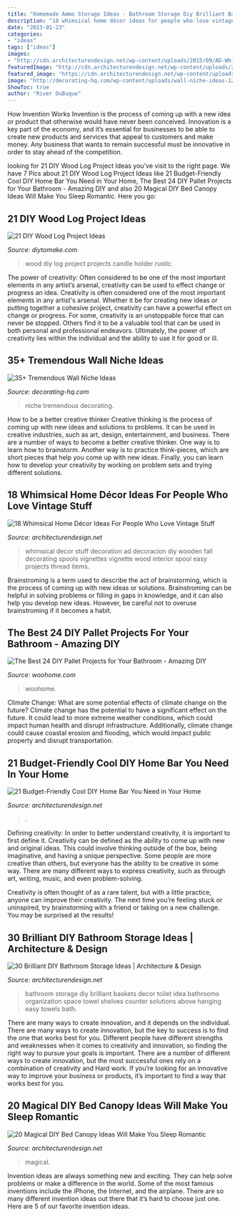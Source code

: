 ```yaml
---
title: "Homemade Ammo Storage Ideas - Bathroom Storage Diy Brilliant Baskets Decor Toilet Idea Bathrooms Organization Space Towel Shelves Counter Solutions Above Hanging Easy Towels Bath"
description: "18 whimsical home décor ideas for people who love vintage stuff"
date: "2023-01-23"
categories:
- "ideas"
tags: ["ideas"]
images:
- "http://cdn.architecturendesign.net/wp-content/uploads/2015/09/AD-Whimsical-Home-Decor-Ideas-11.jpg"
featuredImage: "http://cdn.architecturendesign.net/wp-content/uploads/2014/08/diy-bathroom-storage-ideas-2.jpg"
featured_image: "https://cdn.architecturendesign.net/wp-content/uploads/2015/04/AD-DIY-Home-Bar-17.jpg"
image: "http://decorating-hq.com/wp-content/uploads/wall-niche-ideas-12.jpg"
ShowToc: true
author: "River DuBuque"
---
```



How Invention Works
Invention is the process of coming up with a new idea or product that otherwise would have never been conceived. Innovation is a key part of the economy, and it’s essential for businesses to be able to create new products and services that appeal to customers and make money. Any business that wants to remain successful must be innovative in order to stay ahead of the competition.

	

		
looking for 21 DIY Wood Log Project Ideas you've visit to the right page. We have 7 Pics about 21 DIY Wood Log Project Ideas like 21 Budget-Friendly Cool DIY Home Bar You Need in Your Home, The Best 24 DIY Pallet Projects for Your Bathroom - Amazing DIY and also 20 Magical DIY Bed Canopy Ideas Will Make You Sleep Romantic. Here you go:
		
    
## 21 DIY Wood Log Project Ideas

<img loading=lazy src="https://www.diytomake.com/wp-content/uploads/2016/03/rustic-wood-projects.jpg" onerror="this.onerror=null;this.src='https://tse2.mm.bing.net/th?id=OIP.rmzscWDOaN3tHfXSHtxWywHaJ3&amp;pid=15.1';" alt="21 DIY Wood Log Project Ideas">

_Source: diytomake.com_

>wood diy log project projects candle holder rustic. 

	

The power of creativity: Often considered to be one of the most important elements in any artist’s arsenal, creativity can be used to effect change or progress an idea.
Creativity is often considered one of the most important elements in any artist's arsenal. Whether it be for creating new ideas or putting together a cohesive project, creativity can have a powerful effect on change or progress. For some, creativity is an unstoppable force that can never be stopped. Others find it to be a valuable tool that can be used in both personal and professional endeavors. Ultimately, the power of creativity lies within the individual and the ability to use it for good or ill.

    
## 35+ Tremendous Wall Niche Ideas

<img loading=lazy src="http://decorating-hq.com/wp-content/uploads/wall-niche-ideas-12.jpg" onerror="this.onerror=null;this.src='https://tse3.mm.bing.net/th?id=OIP.BHbMYtwh8KTq25Z4eLrTgwHaLL&amp;pid=15.1';" alt="35+ Tremendous Wall Niche Ideas">

_Source: decorating-hq.com_

>niche tremendous decorating. 

	

How to be a better creative thinker
Creative thinking is the process of coming up with new ideas and solutions to problems. It can be used in creative industries, such as art, design, entertainment, and business. There are a number of ways to become a better creative thinker. One way is to learn how to brainstorm. Another way is to practice think-pieces, which are short pieces that help you come up with new ideas. Finally, you can learn how to develop your creativity by working on problem sets and trying different solutions.

    
## 18 Whimsical Home Décor Ideas For People Who Love Vintage Stuff

<img loading=lazy src="http://cdn.architecturendesign.net/wp-content/uploads/2015/09/AD-Whimsical-Home-Decor-Ideas-11.jpg" onerror="this.onerror=null;this.src='https://tse4.mm.bing.net/th?id=OIP.ThPQ7Nb-zdTtGxx8RMSFIgHaLL&amp;pid=15.1';" alt="18 Whimsical Home Décor Ideas For People Who Love Vintage Stuff">

_Source: architecturendesign.net_

>whimsical decor stuff decoration ad decoracion diy wooden fall decorating spools vignettes vignette wood interior spool easy projects thread items. 

	

Brainstroming is a term used to describe the act of brainstorming, which is the process of coming up with new ideas or solutions. Brainstroming can be helpful in solving problems or filling in gaps in knowledge, and it can also help you develop new ideas. However, be careful not to overuse brainstroming if it becomes a habit.

    
## The Best 24 DIY Pallet Projects For Your Bathroom - Amazing DIY

<img loading=lazy src="https://www.woohome.com/wp-content/uploads/2016/05/bathroom-pallet-projects-woohome-19.jpg" onerror="this.onerror=null;this.src='https://tse1.mm.bing.net/th?id=OIP.ayITAhFK5Lpj8BDt70r07QHaLh&amp;pid=15.1';" alt="The Best 24 DIY Pallet Projects for Your Bathroom - Amazing DIY">

_Source: woohome.com_

>woohome. 

	

Climate Change: What are some potential effects of climate change on the future?
Climate change has the potential to have a significant effect on the future. It could lead to more extreme weather conditions, which could impact human health and disrupt infrastructure. Additionally, climate change could cause coastal erosion and flooding, which would impact public property and disrupt transportation.

    
## 21 Budget-Friendly Cool DIY Home Bar You Need In Your Home

<img loading=lazy src="https://cdn.architecturendesign.net/wp-content/uploads/2015/04/AD-DIY-Home-Bar-17.jpg" onerror="this.onerror=null;this.src='https://tse2.mm.bing.net/th?id=OIP.bLrXc1NFNDZFI8XtuOB1FAHaJ4&amp;pid=15.1';" alt="21 Budget-Friendly Cool DIY Home Bar You Need in Your Home">

_Source: architecturendesign.net_

>. 

	

Defining creativity:
In order to better understand creativity, it is important to first define it. Creativity can be defined as the ability to come up with new and original ideas. This could involve thinking outside of the box, being imaginative, and having a unique perspective.
Some people are more creative than others, but everyone has the ability to be creative in some way. There are many different ways to express creativity, such as through art, writing, music, and even problem-solving.

Creativity is often thought of as a rare talent, but with a little practice, anyone can improve their creativity. The next time you’re feeling stuck or uninspired, try brainstorming with a friend or taking on a new challenge. You may be surprised at the results!

    
## 30 Brilliant DIY Bathroom Storage Ideas | Architecture &amp; Design

<img loading=lazy src="http://cdn.architecturendesign.net/wp-content/uploads/2014/08/diy-bathroom-storage-ideas-2.jpg" onerror="this.onerror=null;this.src='https://tse4.mm.bing.net/th?id=OIP.Q2RNy6xFFL_dVzWrGpe9MAHaLH&amp;pid=15.1';" alt="30 Brilliant DIY Bathroom Storage Ideas | Architecture &amp; Design">

_Source: architecturendesign.net_

>bathroom storage diy brilliant baskets decor toilet idea bathrooms organization space towel shelves counter solutions above hanging easy towels bath. 

	

There are many ways to create innovation, and it depends on the individual.
There are many ways to create innovation, but the key to success is to find the one that works best for you. Different people have different strengths and weaknesses when it comes to creativity and innovation, so finding the right way to pursue your goals is important. There are a number of different ways to create innovation, but the most successful ones rely on a combination of creativity and Hard work. If you’re looking for an innovative way to improve your business or products, it’s important to find a way that works best for you.

    
## 20 Magical DIY Bed Canopy Ideas Will Make You Sleep Romantic

<img loading=lazy src="https://cdn.architecturendesign.net/wp-content/uploads/2015/07/AD-DIY-Bed-Canopy-9.jpg" onerror="this.onerror=null;this.src='https://tse2.mm.bing.net/th?id=OIP.qaDNABKdNSLqW7AB4wtNgQHaLK&amp;pid=15.1';" alt="20 Magical DIY Bed Canopy Ideas Will Make You Sleep Romantic">

_Source: architecturendesign.net_

>magical. 

	

Invention ideas are always something new and exciting. They can help solve problems or make a difference in the world. Some of the most famous inventions include the iPhone, the Internet, and the airplane. There are so many different invention ideas out there that it’s hard to choose just one. Here are 5 of our favorite invention ideas.

